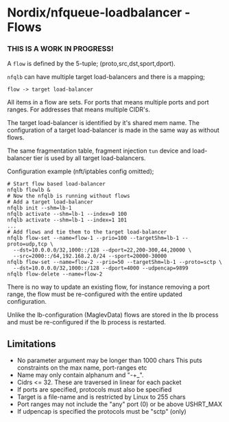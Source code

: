 # Nordix/nfqueue-loadbalancer - Flows

### THIS IS A WORK IN PROGRESS!

A `flow` is defined by the 5-tuple; (proto,src,dst,sport,dport).

`nfqlb` can have multiple target load-balancers and there
is a mapping;

```
flow -> target load-balancer
```

All items in a flow are sets. For ports that means multiple ports and
port ranges. For addresses that means multiple CIDR's.

The target load-balancer is identified by it's shared mem name. The
configuration of a target load-balancer is made in the same way as
without flows.

The same fragmentation table, fragment injection `tun` device and
load-balancer tier is used by all target load-balancers.

Configuration example (nft/iptables config omitted);
```
# Start flow based load-balancer
nfqlb flowlb &
# Now the nfqlb is running without flows
# Add a target load-balancer
nfqlb init --shm=lb-1
nfqlb activate --shm=lb-1 --index=0 100
nfqlb activate --shm=lb-1 --index=1 101
...
# Add flows and tie them to the target load-balancer
nfqlb flow-set --name=flow-1 --prio=100 --targetShm=lb-1 --proto=udp,tcp \
  --dst=10.0.0.0/32,1000::/128 --dport=22,200-300,44,20000 \
  --src=2000::/64,192.168.2.0/24 --sport=20000-30000
nfqlb flow-set --name=flow-2 --prio=50 --targetShm=lb-1 --proto=sctp \
  --dst=10.0.0.0/32,1000::/128 --dport=4000 --udpencap=9899
nfqlb flow-delete --name=flow-2
```

There is no way to update an existing flow, for instance removing a
port range, the flow must be re-configured with the entire updated
configuration.

Unlike the lb-configuration (MaglevData) flows are stored in the lb
process and must be re-configured if the lb process is restarted.


## Limitations

* No parameter argument may be longer than 1000 chars
  This puts constraints on the max name, port-ranges etc
* Name may only contain alphanum and "-+_".
* Cidrs <= 32. These are traversed in linear for each packet
* If ports are specified, protocols must also be specified
* Target is a file-name and is restricted by Linux to 255 chars
* Port ranges may not include the "any" port (0) or be above USHRT_MAX
* If udpencap is specified the protocols must be "sctp" (only)
